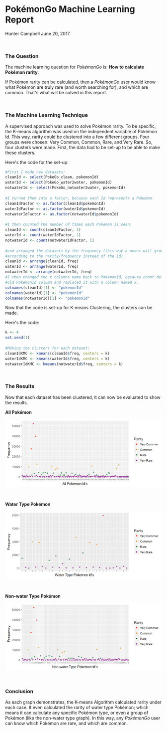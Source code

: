 PokémonGo Machine Learning Report
================
Hunter Campbell
June 20, 2017

<br>

### **The Question**

The machine learning question for *PokémonGo* is: **How to calculate Pokémon rarity**.

If Pokémon rarity can be calculated, then a *PokémonGo* user would know what Pokémon are truly rare (and worth searching for), and which are common. That's what will be solved in this report.

<br>

### **The Machine Learning Technique**

A supervised approach was used to solve Pokémon rarity. To be specific, the K-means algorithm was used on the independent variable of Pokémon Id. This way, rarity could be clustered into a few different groups. Four groups were chosen: Very Common, Common, Rare, and Very Rare. So, four clusters were made. First, the data had to be set-up to be able to make these clusters.

Here's the code for the set-up:

``` r
#First I made new datasets:
cleanId <- select(PokeGo_clean, pokemonId)
waterId <- select(PokeGo_water2water, pokemonId)
notwaterId <- select(PokeGo_notwater2water, pokemonId)

#I turned them into a factor, because each Id represents a Pokemon.
cleanIdFactor <- as.factor(cleanId$pokemonId)
waterIdFactor <- as.factor(waterId$pokemonId)
notwaterIdFactor <- as.factor(notwaterId$pokemonId)

#I then counted the number of times each Pokemon is seen:
cleanId <- count(cleanIdFactor, 1)
waterId <- count(waterIdFactor, 1)
notwaterId <- count(notwaterIdFactor, 1)

#and arranged the datasets by the frequency (this way k-means will group it
#according to the rarity/frequency instead of the Id).
cleanId <- arrange(cleanId, freq)
waterId <- arrange(waterId, freq)
notwaterId <- arrange(notwaterId, freq)
#I then changed the x columns name back to PokemonId, because count deleted the 
#old PokemonId column and replaced it with a column named x.
colnames(cleanId)[1] <- "pokemonId"
colnames(waterId)[1] <- "pokemonId"
colnames(notwaterId)[1] <- "pokemonId"
```

Now that the code is set-up for K-means Clustering, the clusters can be made.

Here's the code:

``` r
k <- 4
set.seed(1)

#Making the clusters for each dataset:
cleanIdKMC <- kmeans(cleanId$freq, centers = k)
waterIdKMC <- kmeans(waterId$freq, centers = k)
notwaterIdKMC <- kmeans(notwaterId$freq, centers = k)
```

<br>

### **The Results**

Now that each dataset has been clustered, it can now be evaluated to show the results.

**All Pokémon**

![](PokeGoMachineLearningReport_files/figure-markdown_github/unnamed-chunk-4-1.png)

<br>

**Water Type Pokémon**

![](PokeGoMachineLearningReport_files/figure-markdown_github/unnamed-chunk-5-1.png)

<br>

**Non-water Type Pokémon**

![](PokeGoMachineLearningReport_files/figure-markdown_github/unnamed-chunk-6-1.png)

<br>

### **Conclusion**

As each graph demonstrates, the K-means Algorithm calculated rarity under each case. It even calculated the rarity of water type Pokémon; which means it can calculate any specific Pokémon type, or even a group of Pokémon (like the non-water type graph). In this way, any *PokémonGo* user can know which Pokémon are rare, and which are common.

<br>
